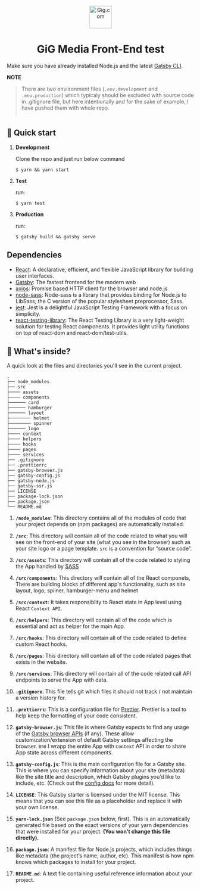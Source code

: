 <p align="center">
  <a href="https://www.gig.com/">
    <img alt="Gig.com" src="https://www.gig.com/wp-content/themes/gig.com-child/assets/images/logo.svg" width="60" />
  </a>
</p>
<h1 align="center">
  GiG Media Front-End test
</h1>

Make sure you have already installed Node.js and the latest
[Gatsby CLI](https://www.gatsbyjs.com/get-started/).

**NOTE** <br/>

> There are two enviironment files (`.env.development` and `.env.production`)
> which typicaly should be excluded with source code in .gitignore file, but
> here intentionally and for the sake of example, I have pushed them with whole
> repo. <br/><br/>

## 🚀 Quick start

1.  **Development**

    Clone the repo and just run below command

    ```shell
    $ yarn && yarn start
    ```

2.  **Test**

    run:

    ```shell
    $ yarn test
    ```

3.  **Production**

    run:

    ```shell
    $ gatsby build && gatsby serve
    ```

## Dependencies

- [React](https://github.com/facebook/react): A declarative, efficient, and
  flexible JavaScript library for building user interfaces.
- [Gatsby](https://www.gatsbyjs.com/): The fastest frontend for the modern web
- [axios](https://github.com/axios/axios): Promise based HTTP client for the
  browser and node.js
- [node-sass](https://www.npmjs.com/package/node-sass): Node-sass is a library
  that provides binding for Node.js to LibSass, the C version of the popular
  stylesheet preprocessor, Sass.
- [jest](https://jestjs.io/): Jest is a delightful JavaScript Testing Framework
  with a focus on simplicity.
- [react-testing-library](https://testing-library.com/docs/react-testing-library/intro/):
  The React Testing Library is a very light-weight solution for testing React
  components. It provides light utility functions on top of react-dom and
  react-dom/test-utils.

## 🧐 What's inside?

A quick look at the files and directories you'll see in the current project.

    .
    ├── node_modules
    ├── src
    ├──── assets
    ├──── components
    ├────── card
    ├────── hamburger
    ├────── layout
    ├──────── helmet
    ├──────── spinner
    ├────── logo
    ├──── context
    ├──── helpers
    ├──── hooks
    ├──── pages
    ├──── services
    ├── .gitignore
    ├── .prettierrc
    ├── gatsby-browser.js
    ├── gatsby-config.js
    ├── gatsby-node.js
    ├── gatsby-ssr.js
    ├── LICENSE
    ├── package-lock.json
    ├── package.json
    └── README.md

1.  **`/node_modules`**: This directory contains all of the modules of code that
    your project depends on (npm packages) are automatically installed.

2.  **`/src`**: This directory will contain all of the code related to what you
    will see on the front-end of your site (what you see in the browser) such as
    your site logo or a page template. `src` is a convention for “source code”.

3.  **`/src/assets`**: This directory will contain all of the code related to
    styling the App handled by [SASS](https://sass-lang.com/)

4.  **`/src/components`**: This directory will contain all of the React
    componets, There are building blocks of different app's functionality, such
    as site layout, logo, spiiner, hamburger-menu and helmet

5.  **`/src/context`**: It takes responsiblity to React state in App level using
    React `Context API`.

6.  **`/src/helpers`**: This directory will contain all of the code which is
    essential and act as helper for the main App.

7.  **`/src/hooks`**: This directory will contain all of the code related to
    define custom React hooks.

8.  **`/src/pages`**: This directory will contain all of the code related pages
    that exists in the website.

9.  **`/src/services`**: This directory will contain all of the code related
    call API endpoints to serve the App with data.

10. **`.gitignore`**: This file tells git which files it should not track / not
    maintain a version history for.

11. **`.prettierrc`**: This is a configuration file for
    [Prettier](https://prettier.io/). Prettier is a tool to help keep the
    formatting of your code consistent.

12. **`gatsby-browser.js`**: This file is where Gatsby expects to find any usage
    of the [Gatsby browser APIs](https://www.gatsbyjs.com/docs/browser-apis/)
    (if any). These allow customization/extension of default Gatsby settings
    affecting the browser. ere I wrapp the entire App with `Context` API in
    order to share App state across different components.

13. **`gatsby-config.js`**: This is the main configuration file for a Gatsby
    site. This is where you can specify information about your site (metadata)
    like the site title and description, which Gatsby plugins you’d like to
    include, etc. (Check out the
    [config docs](https://www.gatsbyjs.com/docs/gatsby-config/) for more
    detail).

14. **`LICENSE`**: This Gatsby starter is licensed under the MIT license. This
    means that you can see this file as a placeholder and replace it with your
    own license.

15. **`yarn-lock.json`** (See `package.json` below, first). This is an
    automatically generated file based on the exact versions of your yarn
    dependencies that were installed for your project. **(You won’t change this
    file directly).**

16. **`package.json`**: A manifest file for Node.js projects, which includes
    things like metadata (the project’s name, author, etc). This manifest is how
    npm knows which packages to install for your project.

17. **`README.md`**: A text file containing useful reference information about
    your project.
